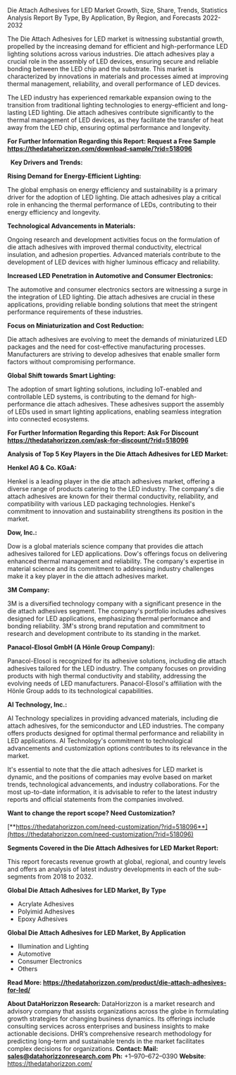 ﻿Die Attach Adhesives for LED Market Growth, Size, Share, Trends, Statistics Analysis Report By Type, By Application, By Region, and Forecasts 2022-2032

The Die Attach Adhesives for LED market is witnessing substantial growth, propelled by the increasing demand for efficient and high-performance LED lighting solutions across various industries. Die attach adhesives play a crucial role in the assembly of LED devices, ensuring secure and reliable bonding between the LED chip and the substrate. This market is characterized by innovations in materials and processes aimed at improving thermal management, reliability, and overall performance of LED devices.

The LED industry has experienced remarkable expansion owing to the transition from traditional lighting technologies to energy-efficient and long-lasting LED lighting. Die attach adhesives contribute significantly to the thermal management of LED devices, as they facilitate the transfer of heat away from the LED chip, ensuring optimal performance and longevity.

**For Further Information Regarding this Report: Request a Free Sample <https://thedatahorizzon.com/download-sample/?rid=518096>** 

` `**Key Drivers and Trends:**

**Rising Demand for Energy-Efficient Lighting:**

The global emphasis on energy efficiency and sustainability is a primary driver for the adoption of LED lighting. Die attach adhesives play a critical role in enhancing the thermal performance of LEDs, contributing to their energy efficiency and longevity.

**Technological Advancements in Materials:**

Ongoing research and development activities focus on the formulation of die attach adhesives with improved thermal conductivity, electrical insulation, and adhesion properties. Advanced materials contribute to the development of LED devices with higher luminous efficacy and reliability.

**Increased LED Penetration in Automotive and Consumer Electronics:**

The automotive and consumer electronics sectors are witnessing a surge in the integration of LED lighting. Die attach adhesives are crucial in these applications, providing reliable bonding solutions that meet the stringent performance requirements of these industries.

**Focus on Miniaturization and Cost Reduction:**

Die attach adhesives are evolving to meet the demands of miniaturized LED packages and the need for cost-effective manufacturing processes. Manufacturers are striving to develop adhesives that enable smaller form factors without compromising performance.

**Global Shift towards Smart Lighting:**

The adoption of smart lighting solutions, including IoT-enabled and controllable LED systems, is contributing to the demand for high-performance die attach adhesives. These adhesives support the assembly of LEDs used in smart lighting applications, enabling seamless integration into connected ecosystems.

**For Further Information Regarding this Report: Ask For Discount <https://thedatahorizzon.com/ask-for-discount/?rid=518096>** 

**Analysis of Top 5 Key Players in the Die Attach Adhesives for LED Market:**

**Henkel AG & Co. KGaA:**

Henkel is a leading player in the die attach adhesives market, offering a diverse range of products catering to the LED industry. The company's die attach adhesives are known for their thermal conductivity, reliability, and compatibility with various LED packaging technologies. Henkel's commitment to innovation and sustainability strengthens its position in the market.

**Dow, Inc.:**

Dow is a global materials science company that provides die attach adhesives tailored for LED applications. Dow's offerings focus on delivering enhanced thermal management and reliability. The company's expertise in material science and its commitment to addressing industry challenges make it a key player in the die attach adhesives market.

**3M Company:**

3M is a diversified technology company with a significant presence in the die attach adhesives segment. The company's portfolio includes adhesives designed for LED applications, emphasizing thermal performance and bonding reliability. 3M's strong brand reputation and commitment to research and development contribute to its standing in the market.

**Panacol-Elosol GmbH (A Hönle Group Company):**

Panacol-Elosol is recognized for its adhesive solutions, including die attach adhesives tailored for the LED industry. The company focuses on providing products with high thermal conductivity and stability, addressing the evolving needs of LED manufacturers. Panacol-Elosol's affiliation with the Hönle Group adds to its technological capabilities.

**AI Technology, Inc.:**

AI Technology specializes in providing advanced materials, including die attach adhesives, for the semiconductor and LED industries. The company offers products designed for optimal thermal performance and reliability in LED applications. AI Technology's commitment to technological advancements and customization options contributes to its relevance in the market.

It's essential to note that the die attach adhesives for LED market is dynamic, and the positions of companies may evolve based on market trends, technological advancements, and industry collaborations. For the most up-to-date information, it is advisable to refer to the latest industry reports and official statements from the companies involved.

**Want to change the report scope? Need Customization?**

[**https://thedatahorizzon.com/need-customization/?rid=518096**](https://thedatahorizzon.com/need-customization/?rid=518096) 

**Segments Covered in the Die Attach Adhesives for LED Market Report:**

This report forecasts revenue growth at global, regional, and country levels and offers an analysis of latest industry developments in each of the sub-segments from 2018 to 2032.

**Global Die Attach Adhesives for LED Market, By Type**

- Acrylate Adhesives
- Polyimid Adhesives
- Epoxy Adhesives

**Global Die Attach Adhesives for LED Market, By Application**

- Illumination and Lighting
- Automotive
- Consumer Electronics
- Others

**Read More: <https://thedatahorizzon.com/product/die-attach-adhesives-for-led/>** 

**About DataHorizzon Research:**DataHorizzon is a market research and advisory company that assists organizations across the globe in formulating growth strategies for changing business dynamics. Its offerings include consulting services across enterprises and business insights to make actionable decisions. DHR’s comprehensive research methodology for predicting long-term and sustainable trends in the market facilitates complex decisions for organizations.**Contact:Mail: <sales@datahorizzonresearch.com>** **Ph:** +1–970–672–0390**Website**: <https://thedatahorizzon.com/> 
